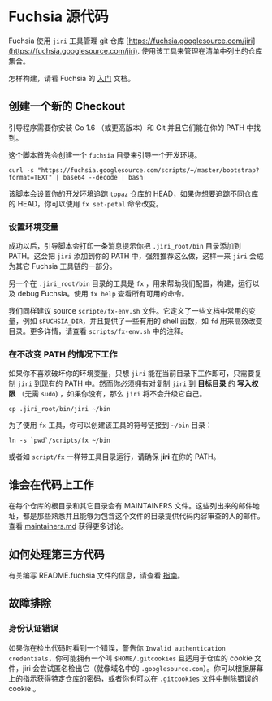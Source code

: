 Fuchsia 源代码
==============

Fuchsia 使用 `jiri` 工具管理 git 仓库
[https://fuchsia.googlesource.com/jiri](https://fuchsia.googlesource.com/jiri).
使用该工具来管理在清单中列出的仓库集合。

怎样构建，请看 Fuchsia 的 [入门](/getting_started.md) 文档。

## 创建一个新的 Checkout

引导程序需要你安装 Go 1.6 （或更高版本）和 Git 并且它们能在你的 PATH 中找到。

这个脚本首先会创建一个 `fuchsia` 目录来引导一个开发环境。

```
curl -s "https://fuchsia.googlesource.com/scripts/+/master/bootstrap?format=TEXT" | base64 --decode | bash
```

该脚本会设置你的开发环境追踪 `topaz` 仓库的 HEAD，如果你想要追踪不同仓库的 HEAD，你可以使用 `fx set-petal` 命令改变。


### 设置环境变量
成功以后，引导脚本会打印一条消息提示你把 `.jiri_root/bin` 目录添加到 PATH。这会把 `jiri` 添加到你的 PATH 中，强烈推荐这么做，这样一来 `jiri` 会成为其它 Fuchsia 工具链的一部分。

另一个在 `.jiri_root/bin` 目录的工具是 `fx` ，用来帮助我们配置，构建，运行以及 debug Fuchsia。使用 `fx help` 查看所有可用的命令。

我们同样建议 source `scripte/fx-env.sh` 文件。它定义了一些文档中常用的变量，例如 `$FUCHSIA_DIR`，并且提供了一些有用的 shell 函数，如 `fd` 用来高效改变目录。更多详情，请查看 `scripts/fx-env.sh` 中的注释。

### 在不改变 PATH 的情况下工作

如果你不喜欢破坏你的环境变量，只想 `jiri` 能在当前目录下工作即可，只需要复制 `jiri` 到现有的 PATH 中。然而你必须拥有对复制 `jiri` 到 **目标目录** 的  **写入权限** （无需 `sudo`) ，如果你没有，那么 `jiri` 将不会升级它自己。

```
cp .jiri_root/bin/jiri ~/bin
```

为了使用 `fx` 工具，你可以创建该工具的符号链接到 `~/bin` 目录：
```
ln -s `pwd`/scripts/fx ~/bin
```

或者如 `script/fx` 一样带工具目录运行，请确保 **jiri** 在你的 PATH。

## 谁会在代码上工作

在每个仓库的根目录和其它目录会有 MAINTAINERS 文件。这些列出来的邮件地址，都是那些熟悉并且能够为包含这个文件的目录提供代码内容审查的人的邮件。查看 [maintainers.md](maintainers.md) 获得更多讨论。

## 如何处理第三方代码
有关编写 README.fuchsia 文件的信息，请查看 [指南](README.fuchsia.md)。

## 故障排除

### 身份认证错误
如果你在检出代码时看到一个错误，警告你 `Invalid authentication credentials`，你可能拥有一个叫 `$HOME/.gitcookies` 且适用于仓库的 cookie 文件，jiri 会尝试匿名检出它（就像域名中的 `.googlesource.com`）。你可以根据屏幕上的指示获得特定仓库的密码，或者你也可以在 `.gitcookies` 文件中删除错误的 cookie 。
